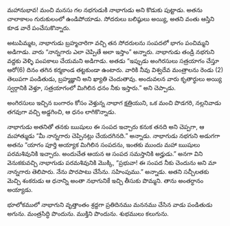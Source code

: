 ﻿మహానుభావ! మంచి మనసు గల నభగుడుకి నాభాగుడు అని కొడుకు పుట్టాడు. అతను చాలాకాలం గురుకులంలో ఉండిపోయాడు. సోదరులు బలిష్ఠులు అయ్యి, అతని వంతు ఆస్తిని కూడ వారే పంచేసుకొన్నారు. 

అటుపిమ్మట, నాభాగుడు బ్రహ్మచారిగా వచ్చి తన సోదరులను సంపదలో భాగం పంచిమ్మని అడిగాడు. వారు “నాన్నగారు ఎలా చెప్పితే అలా ఇస్తాం” అన్నారు. నాభాగుడు తండ్రి నభగుని వద్దకు వెళ్ళి పంపకాలు చేయమని అడిగాడు. అతడు “ఇప్పుడు అంగిరసులు సత్రయాగం చేస్తూ ఆరో(6) దినం తగిన కర్మకాండ తట్టకుండా ఉంటారు. వారికి నీవు విశ్వదేవ మంత్రాలను రెండు (2) తెలుపగా పండితుడు, బ్రహ్మజ్ఞాని అని ఖ్యాతి చెందుతావు. అందువలన వారు కృతార్థులు అయ్యి స్వర్గానికి వెళ్తూ, సత్రయాగంలో మిగిలిన ధనం నీకు ఇస్తారు.” అని చెప్పాడు. 

అంగిరసులు ఇచ్చిన బంగారం కోసం వెళ్తున్న నాభాగ క్షత్రియుని, ఒక మంచి పొడగరి, నల్లనివాడు తగవుగా వచ్చి అడ్డగించి, ఆ ధనం లాగికొన్నాడు. 

నాభాగుడు అతనితో తనకు ఋషులు ఈ సంపద ఇచ్చారు కనుక తనది అని చెప్పగా, ఆ మహాత్ముడు “మీ నాన్నగారు చెప్పినట్లు చేయదగినది.” అన్నాడు. నాభాగుడు నభగుని అడుగగా అతను “యాగం పూర్తి అయ్యాక మిగిలిన సంపదను, ఇంతకు ముందు మహా ఋషులు పరమశివునికి ఇచ్చారు. అందుచేత ఆయన ఆ సంపద సమస్తానికి అర్హుడు.” అనగా విని వెనుకకువచ్చి నాభాగుడు పరమశివునికి మొక్కి, “ప్రభువా! ఈ సంపద నీకు చెందును అని మా నాన్నగారు తెలిపారు. నేను పొరపాటు చేసేను. సహింపుము.” అన్నాడు. అతని సచ్చీలతకు మెచ్చి శంకరుడు ఆ ధనాన్ని అంతా నభాగునికే ఇచ్చి తీసుకు పొమ్మని. తాను అంతర్ధానం అయ్యాడు. 

భూలోకములో నాభాగుని వృత్తాంతం శ్రద్దగా ప్రతిదినము మననము చేసిన వాడు పండితుడు అగును. మంత్రసిద్ధి పొందును. ముక్తిని పొందును. శుభములు కలుగును. 

